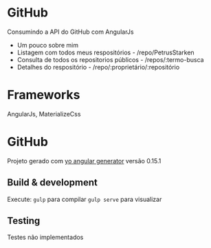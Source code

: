 # GitHub
Consumindo a API do GitHub com AngularJs

 - Um pouco sobre mim
 - Listagem com todos meus respositórios - /repo/PetrusStarken
 - Consulta de todos os repositorios públicos - /repos/:termo-busca
 - Detalhes do respositório - /repo/:proprietário/:repositório

# Frameworks

AngularJs, MaterializeCss 

# GitHub

Projeto gerado com [yo angular generator](https://github.com/yeoman/generator-angular) versão 0.15.1

## Build & development

Execute:
 `gulp` para compilar 
 `gulp serve` para visualizar

## Testing

Testes não implementados